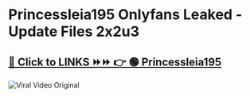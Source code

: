 
 # Princessleia195 Onlyfans Leaked - Update Files 2x2u3

## <h2><a href="https://clipsfans.com/Princessleia195&ref=git">🔗 Click to LINKS ⏩⏩ 👉 🟢 Princessleia195 </a></h2>

<a href="https://clipsfans.com/Princessleia195&ref=git" rel="nofollow" data-target="animated-image.originalLink"><img src="https://i.ibb.co.com/xMMVF88/686577567.gif" alt="Viral Video Original" style="max-width: 100%; display: inline-block;" data-target="animated-image.originalImage"></a>

